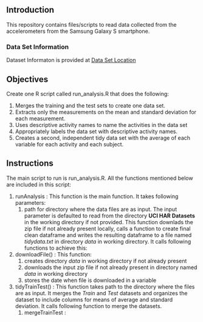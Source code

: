 ## Introduction
This repository contains files/scripts to read data collected from the accelerometers from the Samsung Galaxy S smartphone.  

### Data Set Information
Dataset Informaton is provided at [Data Set Location](http://archive.ics.uci.edu/ml/datasets/Human+Activity+Recognition+Using+Smartphones "Title") 

## Objectives
Create one R script called run_analysis.R that does the following: 

1. Merges the training and the test sets to create one data set.
2. Extracts only the measurements on the mean and standard deviation for each measurement. 
3. Uses descriptive activity names to name the activities in the data set
4. Appropriately labels the data set with descriptive activity names. 
5. Creates a second, independent tidy data set with the average of each variable for each activity and each subject.

## Instructions
The main script to run is run_analysis.R.  All the functions mentioned below are included in this script:

1. runAnalysis : This function is the main function.  It takes following parameters:
    1. path for directory where the data files are as input.  The input parameter is defaulted to read from the directory **UCI HAR Datasets** in the working directory if not provided. 
This function downlads the zip file if not already present locally, calls a function to create final clean dataframe and writes the resulting dataframe to a file named *tidydata.txt* in directory *data* in working directory.  It calls following functions to achieve this:
1. downloadFile() : This function:
    1. creates directory *data* in working directory if not already present
    2. downloads the input zip file if not already present in directory named *data* in working directory
    3. stores the date when file is downloaded in a variable
2. tidyTrainTest() : This function takes path to the directory where the files are as input.  It merges the *Train* and *Test* datasets and organizes the dataset to include columns for means of average and standard deviation.  It calls following function to merge the datasets.
    1. mergeTrainTest : 
